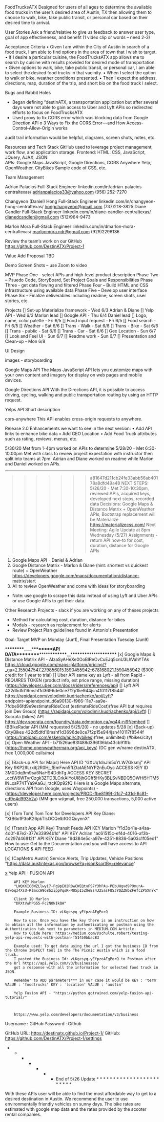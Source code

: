 FoodTrucksATX
Designed for users of all ages to determine the available food trucks in the user’s desired area of Austin, TX then allowing them to choose to walk, bike, take public transit, or personal car based on their desired time to arrival.

User Stories
Ask a friend/relative to give us feedback to answer user type, goal of app effectiveness, and benefit (1 video clip or words – need 2-3)

Acceptance Criteria
•	Given I am within the City of Austin in search of a food truck, I am able to find options in the area of town that I wish to target.
•	If I desire a particular cuisine, the FoodTrucksATX app allows me to search by cuisine with results provided for desired mode of transportation.
•	Given options to walk, bike, take public transit, or personal car, I am able to select the desired food trucks in that vacinity.
•	When I select the option to walk or bike, weather conditions presented.
•	Then I expect the address, directions, map, duration of the trip, and short bio on the food truck I select.

Bugs and Rabbit Holes
-	Began defining “destinATX, a transportation application but after several days were not able to gain access to Uber and Lyft APIs so redirected efforts to focus on FoodTrucksATX
-	Used proxy to fix CORS error which was blocking data from Google Direction API
o	 3 Ways to Fix the CORS Error — and How Access-Control-Allow-Origin works	

audit trail information would be helpful, diagrams, screen shots, notes, etc.

Resources and Tech Stack
GitHub used to leverage project management, work flow, and application storage.
Frontend:  HTML. CSS, JavaScript, JQuery, AJAX, JSON	
APIs:  Google Maps JavaScript, Google Directions, CORS Anywhere Yelp, OpenWeather, CityBikes
Sample code of CSS, etc.

Team Management
 
Adrian Palacios
Full-Stack Engineer
  linkedin.com/in/adrian-palacios-centraltexas/
 adrianpalacios33@yahoo.com  (956) 252-7270

Changyeon (Daniel) Hong
Full-Stack Engineer
 linkedin.com/in/changyeon-hong-centraltexas/
 hongchangyeon@gmail.com (737)218-3825
Diane Candler
Full-Stack Engineer
  linkedin.com/in/diane-candler-centraltexas/
  dianedcandler@gmail.com   (512)964-9473

Marlon Mora
Full-Stack Engineer
  linkedin.com/in/dmarlon-mora-centraltexas/
    marlonmora.ndr@gmail.com  (929)2296136
 

Review the team’s work on our GitHub  https://github.com/DestinATX/Project-1

Value Add Proposal
TBD

Demo
Screen Shots – use Zoom to video


MVP
Phase One - select APIs and high-level product description
Phase Two – Psuedo Code, StoryBoard, Set Project Goals and Responsibilities
Phase Three - get data flowing and filtered
Phase Four – Build HTML and CSS infrastructure using available data
Phase Five – Develop user interface
Phase Six – Finalize deliverables including readme, screen shots, user stories, etc.

Projects
[]  Set-up Materialize framework - Wed 6/3  Adrian & Diane
[]  Yelp API - Wed 6/3 Marlon lead
[]  Google API - Thu 6/4 Daniel lead
[]  Logo, name, color palette - Fri 6/5
[]  Food input request - Fri 6/5
[]  Food search - Fri 6/5
[]  Weather - Sat 6/6
[]  Trans - Walk - Sat 6/6
[]  Trans - Bike - Sat 6/6
[]  Trans - public - Sat 6/6
[]  Trans - Car - Sat 6/6
[]  Geo Location - Sun 6/7
[]  Look and Feel UI - Sun 6/7
[]  Readme work - Sun 6/7
[]  Presentation and Clean-up - Mon 6/8 




UI Design
 
images - storyboarding

Google Maps API
The Maps JavaScript API lets you customize maps with your own content and imagery for display on web pages and mobile devices.

Google Directions API
With the Directions API, it is possible to access driving, cycling, walking and public transportation routing by using an HTTP request.

Yelps API
Short description

cors-anywhere
This API enables cross-origin requests to anywhere.

Release 2.0
Enhancements we want to see in the next version:
•	Add API links to enhance bike data
•	Add GEO Location
•	Add Food Truck attributes such as rating, reviews, menus, etc.


5/30/20 Met from 1-4pm worked on APIs to determine 
5/28/20 - Met 6:30-10:00pm 
Met with class to review project expectation with instructor then split into teams at 7pm.
Adrian and Diane worked on readme while Marlon and Daniel worked on APIs.
_______________________________________________________________________________________________
>>>>>>> a81647d211cb24fe33abb56ab40178a8dfd49a48
NEXT STEPS:
5/26/20 - Met 7:30-10:30pm, reviewed APIs, acquired keys, developed next steps, recorded data
Decisions: Google Maps & Distance Matrix + OpenWeather APIs; Bootstrap replacement will be Materialize https://materializecss.com/
Next Meeting: Agile Update at 8pm Wednesday (5/27)
Assignments - return API how-to for cost, duration, distance for Google APIs

1.  Google Maps API - Daniel & Adrian
2.  Google Distance Matrix - Marlon & Diane (hint: shortest vs quickest route) + OpenWeather
    https://developers.google.com/maps/documentation/distance-matrix/start
3.  All to review OpenWeather and come with ideas for storyboarding

- Note: use google to scrape this data instead of using Lyft and Uber APIs or use Google APIs to get their data.

Other Research Projects - slack if you are working on any of theses projects

- Method for calculating cost, duration, distance for bikes
- Modals - research as replacement for alerts
- Review Project Plan guidelines found in Antonio's Presentation

Goal: Target MVP on Monday (Jun1), Final Presentation Tuesday (Jun9)

\***\*\*\*\*\*\*\***\_\_\_\_\***\*\*\*\*\*\*\***API DATA\***\*\*\*\*\*\*\***\*\*\*\*\***\*\*\*\*\*\*\***\_\_\***\*\*\*\*\*\*\***\*\*\*\*\***\*\*\*\*\*\*\***
[x] Google Maps & Distance Matrix API - AIzaSyAHeXe0OoBIReOvCuEJq5cnU3LhVahYTAk
https://cloud.google.com/maps-platform/pricing/?_ga=2.155047547.279856015.1590455942-678168021.1590455942
(\$300 credit for 1 year to trial)
[] Uber API same key as Lyft - all from Rapid - REQUIRES TOKEN
(product info, est price range, missing duration)
(https://developer.uber.com/docs/riders/references/api)
[] Lyft API 422d5dfd16mshf1d3696de0ce7f2p15e944jsn410117f8544f
https://rapidapi.com/volodimir.kudriachenko/api/Lyft? endpoint=apiendpoint_d6a90130-f966-11e7-aa9e-7fdbe96fd9e9estimateRideCost
(estimateRideCost)(free API but requires join Dev Group)
(https://rapidapi.com/volodimir.kudriachenko/api/Lyft)
[] Socrata (bikes) API
            https://dev.socrata.com/foundry/data.edmonton.ca/vq44-ni9f/embed
[] (BBikeRadar API (MM requested 5/25/20) - no updates 5/28
[x] (Back-up) CityBikes 422d5dfd16mshf1d3696de0ce7f2p15e944jsn410117f8544f 
             (https://rapidapi.com/eskerda/api/citybikes)(free, unlimited) (#bikes/city)
[x] Open Weather API - b71526ae83f488d396f36bb43cb91ffb 
            (https://home.openweathermap.org/api_keys)
            (DC gen w/name destinATX, free 1,000,000 calls/mo)

[x] (Back-up API for Maps) Here API ID “GXUq1dnJm5xYLW7Gksmj”
API Key 9KP26Lrxitj2R0Hj_fEmFwn5ftZtatAENiYP2nEuOyc
ACCESS KEY ID 3M0Ddq9m9sa6NaHS4DdhTg
ACCESS KEY SECRET \_cctW6WTyrCzgk3ZTD3LCrkAIYoUI8jhGGff5HKy3BLSvNBDQ5OWHi5HTM5lNLxaP74TYa9AaGJ_rzcKQp92fQ
(Here is a Google Maps alternate, directions API from Google, uses Waypoints) -
(https://developer.here.com/projects/PROD-fbe8199f-2fc7-431d-8c81-cd9e4d993b2a)
(MM gen w/gmail, free 250,000 transactions, 5,000 active users)

[x] (Tom Tom) Tom Tom for Developers API Key Diane: "XtB6o1P3oK26pkTlsOCQelb1GGQuynnX"

[x] (Transit App API Key) Transit Feeds API KEY Marlon "f1d3b41e-a4aa-4d0f-87e2-377e33994b1d"
API KEY Adrian "ac61515c-ef4d-4016-af3b-4c297d46812f"
API KEY Diane "9d384e5c-a97e-4251-8836-5a03c1f05ed1"
How to use: Get to the Documentation and you will have access to API LOCATIONS & API FEED

[x] (CapMetro Austin) Service Alerts, Trip Updates, Vehicle Positions "https://data.austintexas.gov/browse?q=json&sortBy=relevance"

[x](YELP) Yelp API - FUSION API

        API KEY Marlon
        "LWQKKIC6WZLlwyI7-Pg9pE02R0wCWEQtyFS7Y3hPAu-PEbUHgvd9P9munA-Ozw5qz4XsU-RlmxcW9o8bzippVqsR-MUSpI5ZOeEs4J25asF8SJYQZZNbZFefcZPSXnYx"

        Client ID Marlon
        "DRXtVwhPGS5-Fc2NONIkQA"

        Example Business ID: vLKgesyq-yEfpzeAFgPorQ

        How to use: Once you have the key there is an instruction on how to obtain all the information by authenticating on postman using the Authentication tab next to parameters in MEDIUM.COM Article.
        How to Guide here: https://medium.com/@schulte.robert/testing-yelp-api-requests-with-postman-f51450bbac83

        Example used: To get data using the url I got the business ID from the Chrome INSPECT tool in the The Picnic Austin which is a food truck.
        I pasted the Business Id: vLKgesyq-yEfpzeAFgPorQ to Postman after the Url https://api.yelp.com/v3/businesses/
        got a response with all the information for selected food truck in JSON.

        Remember to ADD parameters*** in our case it would be KEY : 'term' VALUE : 'foodtrucks' KEY : 'location' VALUE : 'austin'

        Yelp Fusion API - "https://python.gotrained.com/yelp-fusion-api-tutorial/"



        https://www.yelp.com/developers/documentation/v3/business

Username : GitHub
Password : Github

GitHub URL: https://destinatx.github.io/Project-1/
GitHub: https://github.com/DestinATX/Project-1/settings

- - - - - - - End of 5/26 Update \* \* \* \* \* \* \* \* \* \* \* \* \* \* \* \* \* \* \* \* \* \* \* \*

With these APIs user will be able to find the most affordable way to get to a desired destination in Austin.
We recommend the user to use environmentally friendly vehicles on sunny days.
The bike rates are estimated with google map data and the rates provided by the scooter rental companies.
